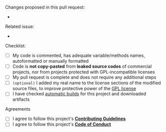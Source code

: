 Changes proposed in this pull request:

<!--
Please insert below the list of changes in this pull request. For example:

- Change 1
- Change 2
- CHange 3
-->

-

Related issue:

<!--
If this pull request is related to any issue, then put its number here please. For example:

- #8
-->

-

Checklist:

- [ ] My code is commented, has adequate variable/methods names, autoformatted or manually formatted
- [ ] Code is __not copy-pasted__ from __leaked source codes__ of commercial projects, nor from projects protected with GPL-incompatible licenses
- [ ] My pull request is complete and does not require any additional steps
- [ ] `(optional)` I added my real name to the license sections of the modified source files, to improve protective power of the [GPL license](https://en.wikipedia.org/wiki/GNU_General_Public_License)
- [ ] I have checked [automatic builds](https://github.com/GreenteaOS/NjRAA/actions) for this project and downloaded artifacts

Agreements

- [ ] I agree to follow this project's [__Contributing Guidelines__](https://github.com/GreenteaOS/.github/blob/kawaii/CONTRIBUTING.md)
- [ ] I agree to follow this project's [__Code of Conduct__](https://github.com/GreenteaOS/.github/blob/kawaii/CODE_OF_CONDUCT.md)
